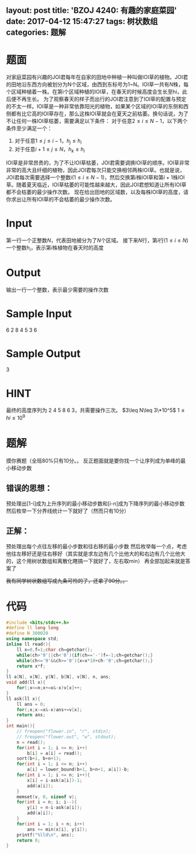 layout: post
title: 'BZOJ 4240: 有趣的家庭菜园'
date: 2017-04-12 15:47:27
tags: 树状数组
categories: 题解
---
# 题面
对家庭菜园有兴趣的JOI君每年在自家的田地中种植一种叫做IOI草的植物。JOI君的田地沿东西方向被划分为N个区域，由西到东标号为1~N。IOI草一共有$N$株，每个区域种植着一株。在第i个区域种植的IOI草，在春天的时候高度会生长至hi，此后便不再生长。
为了观察春天的样子而出行的JOI君注意到了IOI草的配置与预定的不太一样。IOI草是一种非常依靠阳光的植物，如果某个区域的IOI草的东侧和西侧都有比它高的IOI草存在，那么这株IOI草就会在夏天之前枯萎。换句话说，为了不让任何一株IOI草枯萎，需要满足以下条件：
对于任意$2\leq i\leq N-1$，以下两个条件至少满足一个：
1. 对于任意$1\leq j\leq i-1$，$h_j\leq h_i$
2. 对于任意$i+1\leq j\leq N$，$h_k\leq h_i$

IOI草是非常昂贵的，为了不让IOI草枯萎，JOI君需要调换IOI草的顺序。IOI草非常非常的高大且纤细的植物，因此JOI君每次只能交换相邻两株IOI草。也就是说，JOI君每次需要选择一个整数$i$($1\leq i\leq N-1$)，然后交换第$i$株IOI草和第$i+1$株IOI草。随着夏天临近，IOI草枯萎的可能性越来越大，因此JOI君想知道让所有IOI草都不会枯萎的最少操作次数。
现在给出田地的区域数，以及每株IOI草的高度，请你求出让所有IOI草的不会枯萎的最少操作次数。


# Input
第一行一个正整数$N$，代表田地被分为了$N$个区域。
接下来$N$行，第$i$行($1\leq i\leq N$)一个整数$h_i$，表示第$i$株植物在春天时的高度

# Output
输出一行一个整数，表示最少需要的操作次数

# Sample Input
6
2
8
4
5
3
6

# Sample Output
3

# HINT
最终的高度序列为 2 4 5 8 6 3，共需要操作三次。
$3\leq N\leq 3\*10^5$
$1\leq hi\leq 10^9$

# 题解
摸你赛题（全班80%只有10分。。
反正题面就是要你找一个让序列成为单峰的最小移动步数

## 错误的思想：
预处理出[1-i]成为上升序列的最小移动步数和[i-n]成为下降序列的最小移动步数
然后枚举一下分界线统计一下就好了（然而只有10分）

## 正解：
预处理出每个点往左移的最小步数和往右移的最小步数
然后枚举每一个点，考虑他往左移好还是往右移好（其实就是求左边有几个比他大的和右边有几个比他大的，这个用树状数组和离散化瞎搞一下就好了，左右取min）
再全部加起来就是答案了

~~我有同学树状数组写成九条可怜的了，还拿了90分。。~~

# 代码
```cpp
#include <bits/stdc++.h>
#define ll long long
#define N 300020
using namespace std;
inline ll read(){
	ll x=0,f=1;char ch=getchar();
	while(ch>'9'||ch<'0'){if(ch=='-')f=-1;ch=getchar();}
	while(ch<='9'&&ch>='0'){x=x*10+ch-'0';ch=getchar();}
	return x*f;
}
ll a[N], x[N], y[N], b[N], v[N], n, ans;
void add(ll x){
	for(;x<=n;x+=x&-x)v[x]++;
}
ll ask(ll x){
	ll ans = 0;
	for(;x;x-=x&-x)ans+=v[x];
	return ans;
}
int main(){
	// freopen("flower.in", "r", stdin);
	// freopen("flower.out", "w", stdout);
	n = read();
	for(int i = 1; i <= n; i++)
		b[i] = a[i] = read();
	sort(b+1, b+n+1);
	for(int i = 1; i <= n; i++)
		a[i] = lower_bound(b+1, b+n+1, a[i])-b;
	for(int i = 1; i <= n; i++){
		x[i] = i-ask(a[i])-1;
		add(a[i]);
	}
	memset(v, 0, sizeof v);
	for(int i = n; i; i--){
		y[i] = n-i-ask(a[i]);
		add(a[i]);
	}
	for(int i = 1; i < n; i++)
		ans += min(x[i], y[i]);
	printf("%lld\n", ans);
	return 0;
}
```